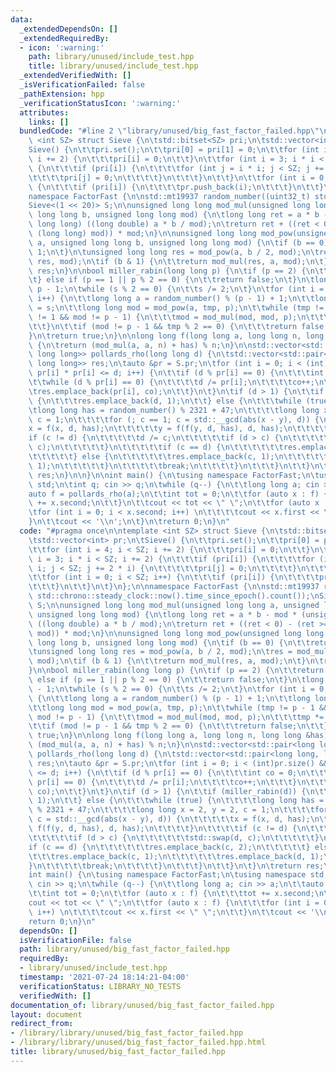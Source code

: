 ```yaml
---
data:
  _extendedDependsOn: []
  _extendedRequiredBy:
  - icon: ':warning:'
    path: library/unused/include_test.hpp
    title: library/unused/include_test.hpp
  _extendedVerifiedWith: []
  _isVerificationFailed: false
  _pathExtension: hpp
  _verificationStatusIcon: ':warning:'
  attributes:
    links: []
  bundledCode: "#line 2 \"library/unused/big_fast_factor_failed.hpp\"\n\ntemplate\
    \ <int SZ> struct Sieve {\n\tstd::bitset<SZ> pri;\n\tstd::vector<int> pr;\n\t\
    Sieve() {\n\t\tpri.set();\n\t\tpri[0] = pri[1] = 0;\n\t\tfor (int i = 4; i < SZ;\
    \ i += 2) {\n\t\t\tpri[i] = 0;\n\t\t}\n\t\tfor (int i = 3; i * i < SZ; i += 2)\
    \ {\n\t\t\tif (pri[i]) {\n\t\t\t\tfor (int j = i * i; j < SZ; j += 2 * i) {\n\t\
    \t\t\t\tpri[j] = 0;\n\t\t\t\t}\n\t\t\t}\n\t\t}\n\t\tfor (int i = 0; i < SZ; i++)\
    \ {\n\t\t\tif (pri[i]) {\n\t\t\t\tpr.push_back(i);\n\t\t\t}\n\t\t}\n\t}\n};\n\n\
    namespace FactorFast {\n\nstd::mt19937 random_number((uint32_t) std::chrono::steady_clock::now().time_since_epoch().count());\n\
    Sieve<(1 << 20)> S;\n\nunsigned long long mod_mul(unsigned long long a, unsigned\
    \ long long b, unsigned long long mod) {\n\tlong long ret = a * b - mod * (unsigned\
    \ long long) ((long double) a * b / mod);\n\treturn ret + ((ret < 0) - (ret >=\
    \ (long long) mod)) * mod;\n}\n\nunsigned long long mod_pow(unsigned long long\
    \ a, unsigned long long b, unsigned long long mod) {\n\tif (b == 0) {\n\t\treturn\
    \ 1;\n\t}\n\tunsigned long long res = mod_pow(a, b / 2, mod);\n\tres = mod_mul(res,\
    \ res, mod);\n\tif (b & 1) {\n\t\treturn mod_mul(res, a, mod);\n\t}\n\treturn\
    \ res;\n}\n\nbool miller_rabin(long long p) {\n\tif (p == 2) {\n\t\treturn true;\n\
    \t} else if (p == 1 || p % 2 == 0) {\n\t\treturn false;\n\t}\n\tlong long s =\
    \ p - 1;\n\twhile (s % 2 == 0) {\n\t\ts /= 2;\n\t}\n\tfor (int i = 0; i < 30;\
    \ i++) {\n\t\tlong long a = random_number() % (p - 1) + 1;\n\t\tlong long tmp\
    \ = s;\n\t\tlong long mod = mod_pow(a, tmp, p);\n\t\twhile (tmp != p - 1 && mod\
    \ != 1 && mod != p - 1) {\n\t\t\tmod = mod_mul(mod, mod, p);\n\t\t\ttmp *= 2;\n\
    \t\t}\n\t\tif (mod != p - 1 && tmp % 2 == 0) {\n\t\t\treturn false;\n\t\t}\n\t\
    }\n\treturn true;\n}\n\nlong long f(long long a, long long n, long long &has)\
    \ {\n\treturn (mod_mul(a, a, n) + has) % n;\n}\n\nstd::vector<std::pair<long long,\
    \ long long>> pollards_rho(long long d) {\n\tstd::vector<std::pair<long long,\
    \ long long>> res;\n\tauto &pr = S.pr;\n\tfor (int i = 0; i < (int)pr.size() &&\
    \ pr[i] * pr[i] <= d; i++) {\n\t\tif (d % pr[i] == 0) {\n\t\t\tint co = 0;\n\t\
    \t\twhile (d % pr[i] == 0) {\n\t\t\t\td /= pr[i];\n\t\t\t\tco++;\n\t\t\t}\n\t\t\
    \tres.emplace_back(pr[i], co);\n\t\t}\n\t}\n\tif (d > 1) {\n\t\tif (miller_rabin(d))\
    \ {\n\t\t\tres.emplace_back(d, 1);\n\t\t} else {\n\t\t\twhile (true) {\n\t\t\t\
    \tlong long has = random_number() % 2321 + 47;\n\t\t\t\tlong long x = 2, y = 2,\
    \ c = 1;\n\t\t\t\tfor (; c == 1; c = std::__gcd(abs(x - y), d)) {\n\t\t\t\t\t\
    x = f(x, d, has);\n\t\t\t\t\ty = f(f(y, d, has), d, has);\n\t\t\t\t}\n\t\t\t\t\
    if (c != d) {\n\t\t\t\t\td /= c;\n\t\t\t\t\tif (d > c) {\n\t\t\t\t\t\tstd::swap(d,\
    \ c);\n\t\t\t\t\t}\n\t\t\t\t\tif (c == d) {\n\t\t\t\t\t\tres.emplace_back(c, 2);\n\
    \t\t\t\t\t} else {\n\t\t\t\t\t\tres.emplace_back(c, 1);\n\t\t\t\t\t\tres.emplace_back(d,\
    \ 1);\n\t\t\t\t\t}\n\t\t\t\t\tbreak;\n\t\t\t\t}\n\t\t\t}\n\t\t}\n\t}\n\treturn\
    \ res;\n}\n\n}\n\nint main() {\n\tusing namespace FactorFast;\n\tusing namespace\
    \ std;\n\tint q; cin >> q;\n\twhile (q--) {\n\t\tlong long a; cin >> a;\n\t\t\
    auto f = pollards_rho(a);\n\t\tint tot = 0;\n\t\tfor (auto x : f) {\n\t\t\ttot\
    \ += x.second;\n\t\t}\n\t\tcout << tot << \" \";\n\t\tfor (auto x : f) {\n\t\t\
    \tfor (int i = 0; i < x.second; i++) \n\t\t\t\tcout << x.first << \" \";\n\t\t\
    }\n\t\tcout << '\\n';\n\t}\n\treturn 0;\n}\n"
  code: "#pragma once\n\ntemplate <int SZ> struct Sieve {\n\tstd::bitset<SZ> pri;\n\
    \tstd::vector<int> pr;\n\tSieve() {\n\t\tpri.set();\n\t\tpri[0] = pri[1] = 0;\n\
    \t\tfor (int i = 4; i < SZ; i += 2) {\n\t\t\tpri[i] = 0;\n\t\t}\n\t\tfor (int\
    \ i = 3; i * i < SZ; i += 2) {\n\t\t\tif (pri[i]) {\n\t\t\t\tfor (int j = i *\
    \ i; j < SZ; j += 2 * i) {\n\t\t\t\t\tpri[j] = 0;\n\t\t\t\t}\n\t\t\t}\n\t\t}\n\
    \t\tfor (int i = 0; i < SZ; i++) {\n\t\t\tif (pri[i]) {\n\t\t\t\tpr.push_back(i);\n\
    \t\t\t}\n\t\t}\n\t}\n};\n\nnamespace FactorFast {\n\nstd::mt19937 random_number((uint32_t)\
    \ std::chrono::steady_clock::now().time_since_epoch().count());\nSieve<(1 << 20)>\
    \ S;\n\nunsigned long long mod_mul(unsigned long long a, unsigned long long b,\
    \ unsigned long long mod) {\n\tlong long ret = a * b - mod * (unsigned long long)\
    \ ((long double) a * b / mod);\n\treturn ret + ((ret < 0) - (ret >= (long long)\
    \ mod)) * mod;\n}\n\nunsigned long long mod_pow(unsigned long long a, unsigned\
    \ long long b, unsigned long long mod) {\n\tif (b == 0) {\n\t\treturn 1;\n\t}\n\
    \tunsigned long long res = mod_pow(a, b / 2, mod);\n\tres = mod_mul(res, res,\
    \ mod);\n\tif (b & 1) {\n\t\treturn mod_mul(res, a, mod);\n\t}\n\treturn res;\n\
    }\n\nbool miller_rabin(long long p) {\n\tif (p == 2) {\n\t\treturn true;\n\t}\
    \ else if (p == 1 || p % 2 == 0) {\n\t\treturn false;\n\t}\n\tlong long s = p\
    \ - 1;\n\twhile (s % 2 == 0) {\n\t\ts /= 2;\n\t}\n\tfor (int i = 0; i < 30; i++)\
    \ {\n\t\tlong long a = random_number() % (p - 1) + 1;\n\t\tlong long tmp = s;\n\
    \t\tlong long mod = mod_pow(a, tmp, p);\n\t\twhile (tmp != p - 1 && mod != 1 &&\
    \ mod != p - 1) {\n\t\t\tmod = mod_mul(mod, mod, p);\n\t\t\ttmp *= 2;\n\t\t}\n\
    \t\tif (mod != p - 1 && tmp % 2 == 0) {\n\t\t\treturn false;\n\t\t}\n\t}\n\treturn\
    \ true;\n}\n\nlong long f(long long a, long long n, long long &has) {\n\treturn\
    \ (mod_mul(a, a, n) + has) % n;\n}\n\nstd::vector<std::pair<long long, long long>>\
    \ pollards_rho(long long d) {\n\tstd::vector<std::pair<long long, long long>>\
    \ res;\n\tauto &pr = S.pr;\n\tfor (int i = 0; i < (int)pr.size() && pr[i] * pr[i]\
    \ <= d; i++) {\n\t\tif (d % pr[i] == 0) {\n\t\t\tint co = 0;\n\t\t\twhile (d %\
    \ pr[i] == 0) {\n\t\t\t\td /= pr[i];\n\t\t\t\tco++;\n\t\t\t}\n\t\t\tres.emplace_back(pr[i],\
    \ co);\n\t\t}\n\t}\n\tif (d > 1) {\n\t\tif (miller_rabin(d)) {\n\t\t\tres.emplace_back(d,\
    \ 1);\n\t\t} else {\n\t\t\twhile (true) {\n\t\t\t\tlong long has = random_number()\
    \ % 2321 + 47;\n\t\t\t\tlong long x = 2, y = 2, c = 1;\n\t\t\t\tfor (; c == 1;\
    \ c = std::__gcd(abs(x - y), d)) {\n\t\t\t\t\tx = f(x, d, has);\n\t\t\t\t\ty =\
    \ f(f(y, d, has), d, has);\n\t\t\t\t}\n\t\t\t\tif (c != d) {\n\t\t\t\t\td /= c;\n\
    \t\t\t\t\tif (d > c) {\n\t\t\t\t\t\tstd::swap(d, c);\n\t\t\t\t\t}\n\t\t\t\t\t\
    if (c == d) {\n\t\t\t\t\t\tres.emplace_back(c, 2);\n\t\t\t\t\t} else {\n\t\t\t\
    \t\t\tres.emplace_back(c, 1);\n\t\t\t\t\t\tres.emplace_back(d, 1);\n\t\t\t\t\t\
    }\n\t\t\t\t\tbreak;\n\t\t\t\t}\n\t\t\t}\n\t\t}\n\t}\n\treturn res;\n}\n\n}\n\n\
    int main() {\n\tusing namespace FactorFast;\n\tusing namespace std;\n\tint q;\
    \ cin >> q;\n\twhile (q--) {\n\t\tlong long a; cin >> a;\n\t\tauto f = pollards_rho(a);\n\
    \t\tint tot = 0;\n\t\tfor (auto x : f) {\n\t\t\ttot += x.second;\n\t\t}\n\t\t\
    cout << tot << \" \";\n\t\tfor (auto x : f) {\n\t\t\tfor (int i = 0; i < x.second;\
    \ i++) \n\t\t\t\tcout << x.first << \" \";\n\t\t}\n\t\tcout << '\\n';\n\t}\n\t\
    return 0;\n}\n"
  dependsOn: []
  isVerificationFile: false
  path: library/unused/big_fast_factor_failed.hpp
  requiredBy:
  - library/unused/include_test.hpp
  timestamp: '2021-07-24 18:14:21-04:00'
  verificationStatus: LIBRARY_NO_TESTS
  verifiedWith: []
documentation_of: library/unused/big_fast_factor_failed.hpp
layout: document
redirect_from:
- /library/library/unused/big_fast_factor_failed.hpp
- /library/library/unused/big_fast_factor_failed.hpp.html
title: library/unused/big_fast_factor_failed.hpp
---
```

